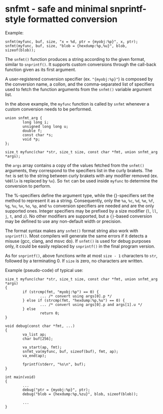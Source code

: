 # snfmt - safe and minimal snprintf-style formatted conversion

Example:

    snfmt(myfunc, buf, size, "x = %d, ptr = {myobj:%p}", x, ptr);
    snfmt(myfunc, buf, size, "blob = {hexdump:%p,%u}", blob, sizeof(blob));

The `snfmt()` function produces a string according to the given format,
similar to `snprintf()`. It supports custom conversions through the
call-back function given as its first argument.

A user-registered conversion specifier (ex. `"{myobj:%p}"`) is composed
by the conversion name, a collon, and the comma-separated list of
specifiers used to fetch the function arguments from the `snfmt()` variable
argument list.

In the above example, the `myfunc` function is called by `snfmt` whenever
a custom conversion needs to be performed.

    union snfmt_arg {
            long long i;
            unsigned long long u;
            double f;
            const char *s;
            void *p;
    };

    size_t myfunc(char *str, size_t size, const char *fmt, union snfmt_arg *args);

the `args` array contains a copy of the values fetched from the `snfmt()`
arguments, they correspond to the specifiers list in the curly brakets.
The `fmt` is set to the string between curly brakets with any
modifier removed (ex. `%08llx` is replaced by `%x`). So `fmt` can be used
inside `myfunc` to determine the conversion to perform.

The %-specifiers define the argument type, while the {}-specifiers
set the method to represent it as a string. Consequently, only
the `%a`, `%c`, `%d`, `%e`, `%f`, `%g`, `%u`, `%x`, `%o`, `%p`, and `%s`
conversion specifiers are needed and are the only supported ones.
Integer specifiers may be prefixed by a size modifier (`l`, `ll`, `j`, `t`,
and `z`). No other modifiers are supported, but a `{}`-based conversion
may be defined to use any non-default width or precision. 

The format syntax makes any `snfmt()` format string also work
with `snprintf()`.  Most compilers will generate the same errors if it
detects a misuse (gcc, clang, and msvc do). If `snfmt()` is used for
debug purposes only, it could be easily replaced by `snprintf()` in
the final program version.

As for `snprintf()`, above functions write at most `size - 1` characters
to `str`, followed by a terminating 0. If `size` is zero, no
characters are written.

Example (pseudo-code) of typical use:

    size_t myfunc(char *str, size_t size, const char *fmt, union snfmt_arg *args)
    {
            if (strcmp(fmt, "myobj:%p") == 0) {
                    ... /* convert using args[0].p */
            } else if (strcmp(fmt, "hexdump:%p,%u") == 0) {
                    ... /* convert using args[0].p and args[1].u */
            } else
                    return 0;
    }

    void debug(const char *fmt, ...)
    {
            va_list ap;
            char buf[256];

            va_start(ap, fmt);
            snfmt_va(myfunc, buf, sizeof(buf), fmt, ap);
            va_end(ap);

            fprintf(stderr, "%s\n", buf);
    }

    int main(void)
    {
            ...
            debug("ptr = {myobj:%p}", ptr);
            debug("blob = {hexdump:%p,%zu}", blob, sizeof(blob));

            ...
    }
